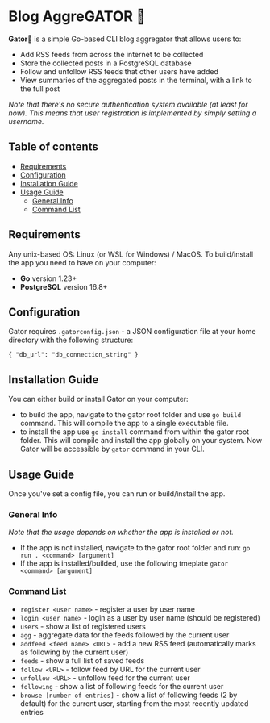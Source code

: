 # Blog AggreGATOR 🐊

**Gator**🐊 is a simple Go-based CLI blog aggregator that allows users to:

- Add RSS feeds from across the internet to be collected
- Store the collected posts in a PostgreSQL database
- Follow and unfollow RSS feeds that other users have added
- View summaries of the aggregated posts in the terminal, with a link to the full post

*Note that there's no secure authentication system available (at least for now). This means that user registration is implemented by simply setting a username.*

## Table of contents

- [Requirements](#requirements)
- [Configuration](#configuration)
- [Installation Guide](#installation-guide)
- [Usage Guide](#usage-guide)
  - [General Info](#general-info)
  - [Command List](#command-list)

## Requirements

Any unix-based OS: Linux (or WSL for Windows) / MacOS.
To build/install the app you need to have on your computer:

- **Go** version 1.23+
- **PostgreSQL** version 16.8+

## Configuration

Gator requires `.gatorconfig.json` - a JSON configuration file at your home directory with the following structure:

`
{
  "db_url": "db_connection_string"
}
`

## Installation Guide

You can either build or install Gator on your computer:

- to build the app, navigate to the gator root folder and use `go build` command. This will compile the app to a single executable file.
- to install the app use `go install` command from within the gator root folder. This will compile and install the app globally on your system. Now Gator will be accessible by `gator` command in your CLI.

## Usage Guide

Once you've set a config file, you can run or build/install the app.

### General Info

*Note that the usage depends on whether the app is installed or not.*

- If the app is not installed, navigate to the gator root folder and run:
`go run . <command> [argument]`
- If the app is installed/builded, use the following tmeplate
`gator <command> [argument]`

### Command List

- `register <user name>` - register a user by user name
- `login <user name>` - login as a user by user name (should be registered)
- `users` - show a list of registered users
- `agg` - aggregate data for the feeds followed by the current user
- `addfeed <feed name> <URL>` - add a new RSS feed (automatically marks as following by the current user)
- `feeds` - show a full list of saved feeds
- `follow <URL>` - follow feed by URL for the current user
- `unfollow <URL>` - unfollow feed for the current user
- `following` - show a list of following feeds for the current user
- `browse [number of entries]` - show a list of following feeds (2 by default) for the current user, starting from the most recently updated entries
